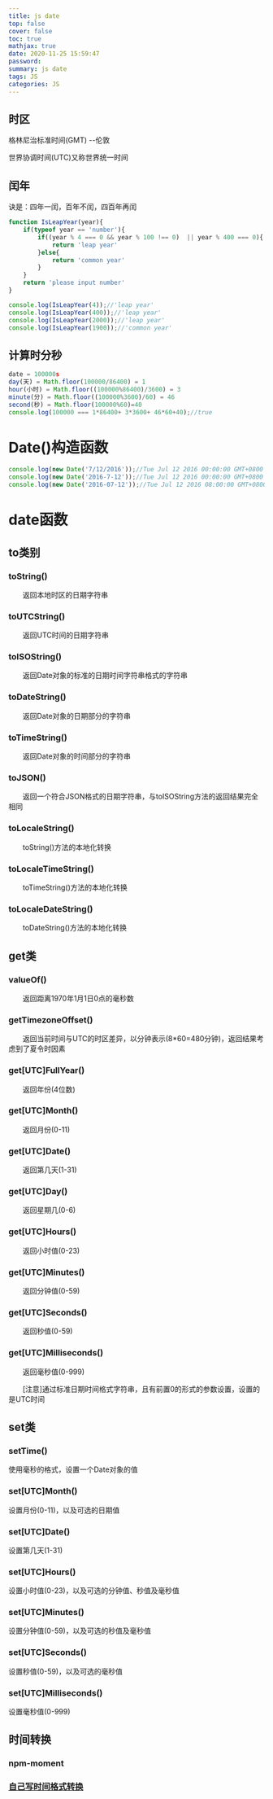 ```yaml
---
title: js date
top: false
cover: false
toc: true
mathjax: true
date: 2020-11-25 15:59:47
password:
summary: js date
tags: JS
categories: JS
---
```


## 时区

格林尼治标准时间(GMT) --伦敦

世界协调时间(UTC)又称世界统一时间

## 闰年

诀是：四年一闰，百年不闰，四百年再闰

```js
function IsLeapYear(year){
    if(typeof year == 'number'){
        if((year % 4 === 0 && year % 100 !== 0)  || year % 400 === 0){
            return 'leap year'
        }else{
            return 'common year'
        }
    }
    return 'please input number'
}
```

```js
console.log(IsLeapYear(4));//'leap year'
console.log(IsLeapYear(400));//'leap year'
console.log(IsLeapYear(2000));//'leap year'
console.log(IsLeapYear(1900));//'common year'
```

## 计算时分秒

```js
date = 100000s
day(天) = Math.floor(100000/86400) = 1
hour(小时) = Math.floor((100000%86400)/3600) = 3
minute(分) = Math.floor((100000%3600)/60) = 46
second(秒) = Math.floor(100000%60)=40
console.log(100000 === 1*86400+ 3*3600+ 46*60+40);//true
```

# Date()构造函数

```js
console.log(new Date('7/12/2016'));//Tue Jul 12 2016 00:00:00 GMT+0800 (中国标准时间)
console.log(new Date('2016-7-12'));//Tue Jul 12 2016 00:00:00 GMT+0800 (中国标准时间)
console.log(new Date('2016-07-12'));//Tue Jul 12 2016 08:00:00 GMT+0800 (中国标准时间)
```

# date函数

## to类别

### toString() 

　　返回本地时区的日期字符串

### toUTCString()

　　返回UTC时间的日期字符串

### toISOString()

　　返回Date对象的标准的日期时间字符串格式的字符串

### toDateString()

　　返回Date对象的日期部分的字符串

### toTimeString()

　　返回Date对象的时间部分的字符串

###  toJSON()

　　返回一个符合JSON格式的日期字符串，与toISOString方法的返回结果完全相同

### toLocaleString()

　　toString()方法的本地化转换

### toLocaleTimeString()

　　toTimeString()方法的本地化转换

###  toLocaleDateString()

　　toDateString()方法的本地化转换

## get类

###  valueOf()

　　返回距离1970年1月1日0点的毫秒数

###  getTimezoneOffset()

　　返回当前时间与UTC的时区差异，以分钟表示(8*60=480分钟)，返回结果考虑到了夏令时因素

###  get[UTC]FullYear()

　　返回年份(4位数)

###  get[UTC]Month()

　　返回月份(0-11)

###  get[UTC]Date()

　　返回第几天(1-31)

###  get[UTC]Day()

　　返回星期几(0-6)

###  get[UTC]Hours()

　　返回小时值(0-23)

###  get[UTC]Minutes()

　　返回分钟值(0-59)

###  get[UTC]Seconds()

　　返回秒值(0-59)

###  get[UTC]Milliseconds()

　　返回毫秒值(0-999)

　　[注意]通过标准日期时间格式字符串，且有前置0的形式的参数设置，设置的是UTC时间

## set类

###  setTime()

使用毫秒的格式，设置一个Date对象的值

###  set[UTC]Month()

设置月份(0-11)，以及可选的日期值

###  set[UTC]Date()

设置第几天(1-31) 

###  set[UTC]Hours()

设置小时值(0-23)，以及可选的分钟值、秒值及毫秒值

###  set[UTC]Minutes()

设置分钟值(0-59)，以及可选的秒值及毫秒值

###  set[UTC]Seconds()

设置秒值(0-59)，以及可选的毫秒值

###  set[UTC]Milliseconds()

设置毫秒值(0-999)

## 时间转换

### npm-moment

### [自己写时间格式转换](https://github.com/SavanCode/Wechat-Mini-Programs/blob/main/musicMiniPro/miniprogram/utils/time.js)

